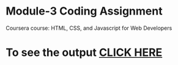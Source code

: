 # Module-3 Coding Assignment

Coursera course: HTML, CSS, and Javascript for Web Developers

# To see the output [CLICK HERE](https://dharmik111.github.io/coursera/site/module_3_solution/index.html)

